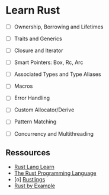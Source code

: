 # Learn Rust

- [ ] Ownership, Borrowing and Lifetimes
- [ ] Traits and Generics
- [ ] Closure and Iterator
- [ ] Smart Pointers: Box, Rc, Arc
- [ ] Associated Types and Type Aliases
- [ ] Macros
- [ ] Error Handling
- [ ] Custom Allocator/Derive
- [ ] Pattern Matching
- [ ] Concurrency and Multithreading



## Ressources

- [Rust Lang Learn](https://www.rust-lang.org/learn)
- [The Rust Programming Language](https://doc.rust-lang.org/book/)
- [o] [Rustlings](https://github.com/rust-lang/rustlings/)
- [Rust by Example](https://doc.rust-lang.org/stable/rust-by-example/)


